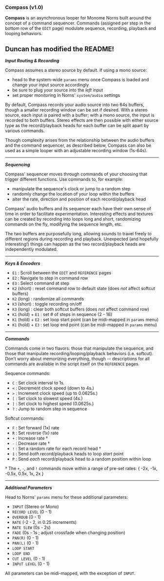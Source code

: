 ### Compass (v1.0)

__Compass__ is an asynchronous looper for Monome Norns built around the concept of a command sequencer. Commands (assigned per step in the bottom row of the `EDIT` page) modulate sequence, recording, playback and looping behaviors. 

Duncan has modified the README!
-----

__*Input Routing & Recording*__

Compass assumes a stereo source by default. If using a mono source:

- head to the system-wide `params` menu once Compass is loaded and change your input source accordingly
- be sure to plug your source into the _left_ input
- set proper monitoring in Norns' `system/audio` settings

By default, Compass records your audio source into two 64s buffers, though a smaller recording window can be set if desired. With a stereo source, each input is paired with a buffer; with a mono source, the input is recorded to both buffers. Stereo effects are then possible with either source type as the record/playback heads for each buffer can be split apart by various commands.

Though complexity arises from the relationship between the audio buffers and the command sequencer, as described below, Compass can also be used as a simple looper with an adjustable recording window (1s-64s).

-----

__*Sequencing*__

Compass' sequencer moves through commands of your choosing that trigger different functions. Use commands to, for example:

* manipulate the sequence's clock or jump to a random step
* randomly change the location of your loop within the buffers
* alter the rate, direction and position of each record/playback head

Compass' audio buffers and its sequencer each have their own sense of time in order to facilitate experimentation. Interesting effects and textures can be created by recording into loops long and short, randomizing commands on the fly, modifying the sequence length, etc.

The two buffers are purposefully long, allowing sounds to travel freely to different regions during recording and playback. Unexpected (and hopefully interesting!) things can happen as the two record/playback heads are independently modulated. 

-----

__*Keys & Encoders*__

- `E1` : Scroll between the `EDIT` and `REFERENCE` pages
- `E2` : Navigate to step in command row
- `E3` : Select command at step
- `K2` (short) : reset command row to default state (does *not* affect softcut buffers)
- `K2` (long) : randomize all commands
- `K3` (short) : toggle recording on/off
- `K3` (long) : clear both softcut buffers (does *not* affect command row)
- `K1` (hold) + `E1` : set # of steps in sequence (2 - 16)
- `K1` (hold) + `E2` : set loop start point (can be midi-mapped in `params` menu)
- `K1` (hold) + `E3` : set loop end point (can be midi-mapped in `params` menu)

-----

__*Commands*__

Commands come in two flavors: those that manipulate the sequence, and those that manipulate recording/looping/playback behaviors (i.e. softcut). Don't worry about memorizing everything, though -- descriptions for all commands are available in the script itself on the `REFERENCE` pages. 

Sequence commands:

- `C` : Set clock interval to 1s. 
- `<` : Decrement clock speed (down to 4s.)
- `>` : Increment clock speed (up to 0.0625s.)
- `[` : Set clock to slowest speed (4s.)
- `]` : Set clock to highest speed (0.0625s.)
- `?` : Jump to random step in sequence

Softcut commands: 

- `F` : Set forward (1x) rate 
- `R` : Set reverse (1x) rate 
- `+` : Increase rate † 
- `-` : Decrease rate † 
- `!` : Set a random rate for each record head † 
- `1` : Send _both_ record/playback heads to loop _start_ point
- `P` : Send _each_ record/playback head to a random position within loop

† The `+`, `-`, and `!` commands move within a range of pre-set rates: { -2x, -1x, -0.5x, 0.5x, 1x, 2x }

-----

__*Additional Parameters*__

Head to Norns' `params` menu for these additional parameters: 

- `INPUT` (Stereo or Mono)
- `RECORD LEVEL` (0 - 1)
- `OVERDUB` (0 - 1)
- `RATE` (-2 - 2, in 0.25 increments)
- `RATE SLEW` (0s - 2s)
- `FADE` (0s - 1s ; adjust crossfade when changing position)
- `PAN(R)` (0 - 1)
- `PAN(L)` (0 - 1)
- `LOOP START`
- `LOOP END`
- `CUT LEVEL` (0 - 1)
- `INPUT LEVEL` (0 - 1)

All parameters can be midi-mapped, with the exception of `INPUT`. 

